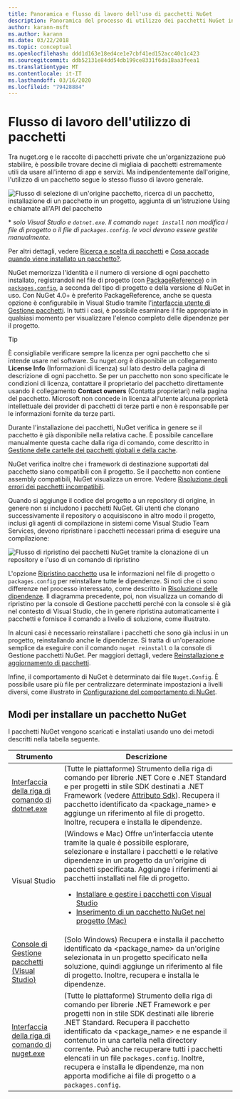 ```yaml
---
title: Panoramica e flusso di lavoro dell'uso di pacchetti NuGet
description: Panoramica del processo di utilizzo dei pacchetti NuGet in un progetto, con collegamenti ad altre parti specifiche del processo.
author: karann-msft
ms.author: karann
ms.date: 03/22/2018
ms.topic: conceptual
ms.openlocfilehash: ddd1d163e18ed4ce1e7cbf41ed152acc40c1c423
ms.sourcegitcommit: ddb52131e84dd54db199ce8331f6da18aa3feea1
ms.translationtype: MT
ms.contentlocale: it-IT
ms.lasthandoff: 03/16/2020
ms.locfileid: "79428884"
---
```

# <a name="package-consumption-workflow"></a>Flusso di lavoro dell'utilizzo di pacchetti

Tra nuget.org e le raccolte di pacchetti private che un'organizzazione può stabilire, è possibile trovare decine di migliaia di pacchetti estremamente utili da usare all'interno di app e servizi. Ma indipendentemente dall'origine, l'utilizzo di un pacchetto segue lo stesso flusso di lavoro generale.

![Flusso di selezione di un'origine pacchetto, ricerca di un pacchetto, installazione di un pacchetto in un progetto, aggiunta di un'istruzione Using e chiamate all'API del pacchetto](media/Overview-01-GeneralFlow.png)

\* _solo Visual Studio e `dotnet.exe`. Il comando `nuget install` non modifica i file di progetto o il file di `packages.config`. le voci devono essere gestite manualmente._

Per altri dettagli, vedere [Ricerca e scelta di pacchetti](../consume-packages/finding-and-choosing-packages.md) e [Cosa accade quando viene installato un pacchetto?](../concepts/package-installation-process.md).

NuGet memorizza l'identità e il numero di versione di ogni pacchetto installato, registrandoli nel file di progetto (con [PackageReference](../consume-packages/package-references-in-project-files.md)) o in [`packages.config`](../reference/packages-config.md), a seconda del tipo di progetto e della versione di NuGet in uso. Con NuGet 4.0+ è preferito PackageReference, anche se questa opzione è configurabile in Visual Studio tramite l'[interfaccia utente di Gestione pacchetti](install-use-packages-visual-studio.md). In tutti i casi, è possibile esaminare il file appropriato in qualsiasi momento per visualizzare l'elenco completo delle dipendenze per il progetto.

> [!Tip]
> È consigliabile verificare sempre la licenza per ogni pacchetto che si intende usare nel software. Su nuget.org è disponibile un collegamento **License Info** (Informazioni di licenza) sul lato destro della pagina di descrizione di ogni pacchetto. Se per un pacchetto non sono specificate le condizioni di licenza, contattare il proprietario del pacchetto direttamente usando il collegamento **Contact owners** (Contatta proprietari) nella pagina del pacchetto. Microsoft non concede in licenza all'utente alcuna proprietà intellettuale dei provider di pacchetti di terze parti e non è responsabile per le informazioni fornite da terze parti.

Durante l'installazione dei pacchetti, NuGet verifica in genere se il pacchetto è già disponibile nella relativa cache. È possibile cancellare manualmente questa cache dalla riga di comando, come descritto in [Gestione delle cartelle dei pacchetti globali e della cache](../consume-packages/managing-the-global-packages-and-cache-folders.md).

NuGet verifica inoltre che i framework di destinazione supportati dal pacchetto siano compatibili con il progetto. Se il pacchetto non contiene assembly compatibili, NuGet visualizza un errore. Vedere [Risoluzione degli errori dei pacchetti incompatibili](../concepts/dependency-resolution.md#resolving-incompatible-package-errors).

Quando si aggiunge il codice del progetto a un repository di origine, in genere non si includono i pacchetti NuGet. Gli utenti che clonano successivamente il repository o acquisiscono in altro modo il progetto, inclusi gli agenti di compilazione in sistemi come Visual Studio Team Services, devono ripristinare i pacchetti necessari prima di eseguire una compilazione:

![Flusso di ripristino dei pacchetti NuGet tramite la clonazione di un repository e l'uso di un comando di ripristino](media/Overview-02-RestoreFlow.png)

L'opzione [Ripristino pacchetto](../consume-packages/package-restore.md) usa le informazioni nel file di progetto o `packages.config` per reinstallare tutte le dipendenze. Si noti che ci sono differenze nel processo interessato, come descritto in [Risoluzione delle dipendenze](../concepts/dependency-resolution.md). Il diagramma precedente, poi, non visualizza un comando di ripristino per la console di Gestione pacchetti perché con la console si è già nel contesto di Visual Studio, che in genere ripristina automaticamente i pacchetti e fornisce il comando a livello di soluzione, come illustrato.

In alcuni casi è necessario reinstallare i pacchetti che sono già inclusi in un progetto, reinstallando anche le dipendenze. Si tratta di un'operazione semplice da eseguire con il comando `nuget reinstall` o la console di Gestione pacchetti NuGet. Per maggiori dettagli, vedere [Reinstallazione e aggiornamento di pacchetti](../consume-packages/reinstalling-and-updating-packages.md).

Infine, il comportamento di NuGet è determinato dai file `Nuget.Config`. È possibile usare più file per centralizzare determinate impostazioni a livelli diversi, come illustrato in [Configurazione del comportamento di NuGet](../consume-packages/configuring-nuget-behavior.md).

## <a name="ways-to-install-a-nuget-package"></a>Modi per installare un pacchetto NuGet

I pacchetti NuGet vengono scaricati e installati usando uno dei metodi descritti nella tabella seguente.

| Strumento | Descrizione |
| --- | --- |
| [Interfaccia della riga di comando di dotnet.exe](install-use-packages-dotnet-cli.md) | (Tutte le piattaforme) Strumento della riga di comando per librerie .NET Core e .NET Standard e per progetti in stile SDK destinati a .NET Framework (vedere [Attributo Sdk](/dotnet/core/tools/csproj#additions)). Recupera il pacchetto identificato da \<package_name\> e aggiunge un riferimento al file di progetto. Inoltre, recupera e installa le dipendenze. |
| Visual Studio | (Windows e Mac) Offre un'interfaccia utente tramite la quale è possibile esplorare, selezionare e installare i pacchetti e le relative dipendenze in un progetto da un'origine di pacchetti specificata. Aggiunge i riferimenti ai pacchetti installati nel file di progetto.<ul><li>[Installare e gestire i pacchetti con Visual Studio](install-use-packages-visual-studio.md)</li><li>[Inserimento di un pacchetto NuGet nel progetto (Mac)](/visualstudio/mac/nuget-walkthrough)</li></ul> |
| [Console di Gestione pacchetti (Visual Studio)](install-use-packages-powershell.md) | (Solo Windows) Recupera e installa il pacchetto identificato da \<package_name\> da un'origine selezionata in un progetto specificato nella soluzione, quindi aggiunge un riferimento al file di progetto. Inoltre, recupera e installa le dipendenze. |
| [Interfaccia della riga di comando di nuget.exe](install-use-packages-nuget-cli.md) | (Tutte le piattaforme) Strumento della riga di comando per librerie .NET Framework e per progetti non in stile SDK destinati alle librerie .NET Standard. Recupera il pacchetto identificato da \<package_name\> e ne espande il contenuto in una cartella nella directory corrente. Può anche recuperare tutti i pacchetti elencati in un file `packages.config`. Inoltre, recupera e installa le dipendenze, ma non apporta modifiche ai file di progetto o a `packages.config`. |
